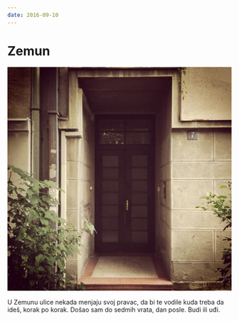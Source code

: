 ```yaml
---
date: 2016-09-10
---
```


# Zemun

![](zemun.jpg)

U Zemunu ulice nekada menjaju svoj pravac, da bi te vodile kuda treba da ideš, korak po korak. Došao sam do sedmih vrata, dan posle. Budi ili uđi.
